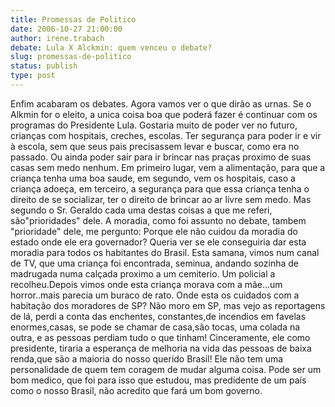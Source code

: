 ```yaml
---
title: Promessas de Politico
date: 2006-10-27 21:00:00
author: irene.trabach
debate: Lula X Alckmin: quem venceu o debate?
slug: promessas-de-politico
status: publish 
type: post
---
```


Enfim acabaram os debates. Agora vamos ver o que dirão as urnas.
 Se o Alkmin for o eleito, a unica coisa boa que poderá fazer é continuar
com os programas do Presidente Lula.
 Gostaria muito de poder ver no futuro, crianças com hospitais, creches,
escolas. Ter segurança para poder ir e vir à escola, sem que seus pais precisassem
levar e buscar, como era no passado. Ou ainda poder sair para ir brincar nas
praças proximo de suas casas sem medo nenhum.
 Em primeiro lugar, vem a alimentação, para que a criança tenha uma boa saude, em
segundo, vem os hospitais, caso a criança adoeça, em terceiro, a segurança para
que essa criança tenha o direito de se socializar, ter o direito de brincar ao
ar livre sem medo.
Mas segundo o Sr. Geraldo cada uma destas coisas a que me referi, são"prioridades"
dele.
 A moradia, como foi assunto no debate, tambem "prioridade" dele, me pergunto:
Porque ele não cuidou da moradia do estado onde ele era governador?
Queria ver se ele conseguiria dar esta moradia para todos os habitantes do Brasil.
 Esta samana, vimos num canal de TV, que uma criança foi encontrada, seminua,
andando sozinha de madrugada numa calçada proximo a um cemiterio. Um policial a
recolheu.Depois vimos onde esta criança morava com a mãe...um horror..mais
parecia um buraco de rato. Onde esta os cuidados com a habitação dos moradores de
SP?
 Não moro em SP, mas vejo as reportagens de lá, perdi a conta das enchentes,
constantes,de incendios em favelas enormes,casas, se pode se chamar de casa,são
tocas, uma colada na outra, e as pessoas perdiam tudo o que tinham!
Cinceramente, ele como presidente, tiraria a esperança de melhoria na vida
das pessoas de baixa renda,que são a maioria do nosso querido Brasil!
Ele não tem uma personalidade de quem tem coragem de mudar alguma coisa.
Pode ser um bom medico, que foi para isso que estudou, mas predidente de um país como o nosso Brasil, não acredito que fará um bom governo.
